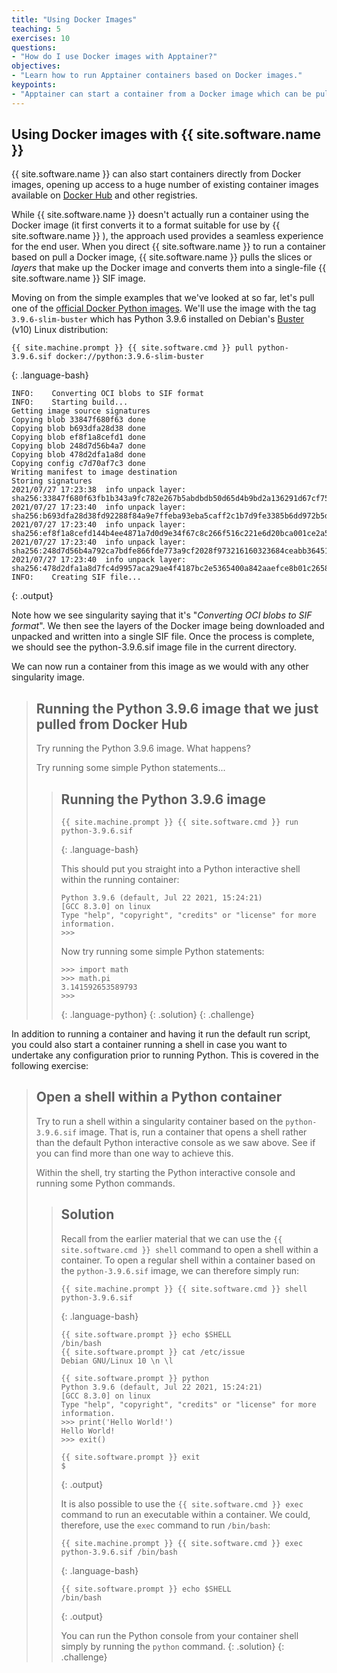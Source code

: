 ```yaml
---
title: "Using Docker Images"
teaching: 5
exercises: 10
questions:
- "How do I use Docker images with Apptainer?"
objectives:
- "Learn how to run Apptainer containers based on Docker images."
keypoints:
- "Apptainer can start a container from a Docker image which can be pulled directly from Docker Hub or other public image repository."
---
```


## Using Docker images with {{ site.software.name }}

{{ site.software.name }}  can also start containers directly from Docker images, opening up access to a huge number of existing container images available on [Docker Hub](https://hub.docker.com/) and other registries.

While {{ site.software.name }}  doesn't actually run a container using the Docker image (it first converts it to a format suitable for use by {{ site.software.name }} ), the approach used provides a seamless experience for the end user. When you direct {{ site.software.name }}  to run a container based on pull a Docker image, {{ site.software.name }}  pulls the slices or _layers_ that make up the Docker image and converts them into a single-file {{ site.software.name }}  SIF image.

Moving on from the simple examples that we've looked at so far, let's pull one of the [official Docker Python images](https://hub.docker.com/_/python). We'll use the image with the tag `3.9.6-slim-buster` which has Python 3.9.6 installed on Debian's [Buster](https://www.debian.org/releases/buster/) (v10) Linux distribution:

```
{{ site.machine.prompt }} {{ site.software.cmd }} pull python-3.9.6.sif docker://python:3.9.6-slim-buster
```
{: .language-bash}

```
INFO:    Converting OCI blobs to SIF format
INFO:    Starting build...
Getting image source signatures
Copying blob 33847f680f63 done  
Copying blob b693dfa28d38 done  
Copying blob ef8f1a8cefd1 done  
Copying blob 248d7d56b4a7 done  
Copying blob 478d2dfa1a8d done  
Copying config c7d70af7c3 done  
Writing manifest to image destination
Storing signatures
2021/07/27 17:23:38  info unpack layer: sha256:33847f680f63fb1b343a9fc782e267b5abdbdb50d65d4b9bd2a136291d67cf75
2021/07/27 17:23:40  info unpack layer: sha256:b693dfa28d38fd92288f84a9e7ffeba93eba5caff2c1b7d9fe3385b6dd972b5d
2021/07/27 17:23:40  info unpack layer: sha256:ef8f1a8cefd144b4ee4871a7d0d9e34f67c8c266f516c221e6d20bca001ce2a5
2021/07/27 17:23:40  info unpack layer: sha256:248d7d56b4a792ca7bdfe866fde773a9cf2028f973216160323684ceabb36451
2021/07/27 17:23:40  info unpack layer: sha256:478d2dfa1a8d7fc4d9957aca29ae4f4187bc2e5365400a842aaefce8b01c2658
INFO:    Creating SIF file...
```
{: .output}

Note how we see singularity saying that it's "_Converting OCI blobs to SIF format_". We then see the layers of the Docker image being downloaded and unpacked and written into a single SIF file. Once the process is complete, we should see the python-3.9.6.sif image file in the current directory.

We can now run a container from this image as we would with any other singularity image.

> ## Running the Python 3.9.6 image that we just pulled from Docker Hub
>
> Try running the Python 3.9.6 image. What happens?
> 
> Try running some simple Python statements...
> 
> > ## Running the Python 3.9.6 image
> >
> > ```
> > {{ site.machine.prompt }} {{ site.software.cmd }} run python-3.9.6.sif
> > ```
> > {: .language-bash}
> > 
> > This should put you straight into a Python interactive shell within the running container:
> > 
> > ```
> > Python 3.9.6 (default, Jul 22 2021, 15:24:21) 
> > [GCC 8.3.0] on linux
> > Type "help", "copyright", "credits" or "license" for more information.
> > >>> 
> > ```
> > Now try running some simple Python statements:
> > ```
> > >>> import math
> > >>> math.pi
> > 3.141592653589793
> > >>> 
> > ```
> > {: .language-python}
> {: .solution}
{: .challenge}

In addition to running a container and having it run the default run script, you could also start a container running a shell in case you want to undertake any configuration prior to running Python. This is covered in the following exercise:

> ## Open a shell within a Python container
>
> Try to run a shell within a singularity container based on the `python-3.9.6.sif` image. That is, run a container that opens a shell rather than the default Python interactive console as we saw above.
> See if you can find more than one way to achieve this.
> 
> Within the shell, try starting the Python interactive console and running some Python commands.
> 
> > ## Solution
> >
> > Recall from the earlier material that we can use the `{{ site.software.cmd }} shell` command to open a shell within a container. To open a regular shell within a container based on the `python-3.9.6.sif` image, we can therefore simply run:
> > ```
> > {{ site.machine.prompt }} {{ site.software.cmd }} shell python-3.9.6.sif
> > ```
> > {: .language-bash}
> > 
> > ```
> > {{ site.software.prompt }} echo $SHELL
> > /bin/bash
> > {{ site.software.prompt }} cat /etc/issue
> > Debian GNU/Linux 10 \n \l
> > 
> > {{ site.software.prompt }} python
> > Python 3.9.6 (default, Jul 22 2021, 15:24:21) 
> > [GCC 8.3.0] on linux
> > Type "help", "copyright", "credits" or "license" for more information.
> > >>> print('Hello World!')
> > Hello World!
> > >>> exit()
> > 
> > {{ site.software.prompt }} exit
> > $ 
> > ```
> > {: .output}
> > 
> > It is also possible to use the `{{ site.software.cmd }} exec` command to run an executable within a container. We could, therefore, use the `exec` command to run `/bin/bash`:
> > 
> > ```
> > {{ site.machine.prompt }} {{ site.software.cmd }} exec python-3.9.6.sif /bin/bash
> > ```
> > {: .language-bash}
> > 
> > ```
> > {{ site.software.prompt }} echo $SHELL
> > /bin/bash
> > ```
> > {: .output}
> > 
> > You can run the Python console from your container shell simply by running the `python` command.
> {: .solution}
{: .challenge}